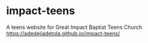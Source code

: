# impact-teens
A teens website for Great Impact Baptist Teens Church
https://adedejiadetola.github.io/impact-teens/
